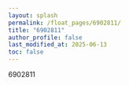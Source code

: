 ```yaml
---
layout: splash
permalink: /float_pages/6902811/
title: "6902811"
author_profile: false
last_modified_at: 2025-06-13
toc: false
---
```

 
6902811
